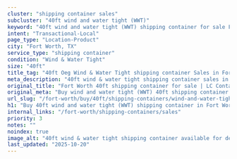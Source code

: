 ```yaml
---
cluster: "shipping container sales"
subcluster: "40ft wind and water tight (WWT)"
keyword: "40ft wind and water tight (WWT) shipping container for sale Fort Worth, TX"
intent: "Transactional-Local"
page_type: "Location-Product"
city: "Fort Worth, TX"
service_type: "shipping container"
condition: "Wind & Water Tight"
size: "40ft"
title_tag: "40ft Oeg Wind & Water Tight shipping container Sales in Fort Worth | LC Container"
meta_description: "40ft wind & water tight shipping container sales in Fort Worth. Fast delivery, competitive pricing. Serving shipping containers area. Quote ID: INH. Call (214) 524-4168 for your free quote today."
original_title: "Fort Worth 40ft shipping container for sale | LC Container"
original_meta: "Buy wind and water tight (WWT) 40ft shipping container sale with local delivery in Fort Worth, TX. LC Container — local Since 2003. Request a fast quote today."
url_slug: "/fort-worth/buy/40ft/shipping-containers/wind-and-water-tight-wwt"
h1: "Buy 40ft wind and water tight (WWT) shipping container in Fort Worth"
internal_links: "/fort-worth/shipping-containers/sales"
priority: 3
notes: ""
noindex: true
image_alt: "40ft wind & water tight shipping container available for delivery in Fort Worth"
last_updated: "2025-10-20"
---
```


<!-- TODO: Add unique city/inventory copy, images, and internal links here. -->
